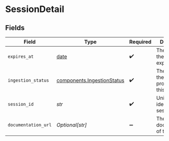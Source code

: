 # SessionDetail


## Fields

| Field                                                                    | Type                                                                     | Required                                                                 | Description                                                              |
| ------------------------------------------------------------------------ | ------------------------------------------------------------------------ | ------------------------------------------------------------------------ | ------------------------------------------------------------------------ |
| `expires_at`                                                             | [date](https://docs.python.org/3/library/datetime.html#date-objects)     | :heavy_check_mark:                                                       | The time when the session expires.                                       |
| `ingestion_status`                                                       | [components.IngestionStatus](../../models/components/ingestionstatus.md) | :heavy_check_mark:                                                       | The status of the ingestion process for this file.                       |
| `session_id`                                                             | *str*                                                                    | :heavy_check_mark:                                                       | Unique identifier of a session.                                          |
| `documentation_url`                                                      | *Optional[str]*                                                          | :heavy_minus_sign:                                                       | The URL to the documentation of the session.                             |